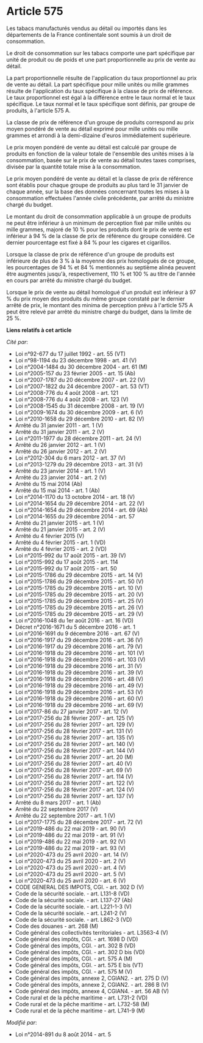 # Article 575

Les tabacs manufacturés vendus au détail ou importés dans les départements de la France continentale sont soumis à un droit
de consommation. 

Le droit de consommation sur les tabacs comporte une part spécifique par unité de produit ou de poids et une part
proportionnelle au prix de vente au détail. 

La part proportionnelle résulte de l'application du taux proportionnel au prix de vente au détail. La part spécifique pour
mille unités ou mille grammes résulte de l'application du taux spécifique à la classe de prix de référence. Le taux
proportionnel est égal à la différence entre le taux normal et le taux spécifique. Le taux normal et le taux spécifique sont
définis, par groupe de produits, à l'article 575 A. 

La classe de prix de référence d'un groupe de produits correspond au prix moyen pondéré de vente au détail exprimé pour mille
unités ou mille grammes et arrondi à la demi-dizaine d'euros immédiatement supérieure. 

Le prix moyen pondéré de vente au détail est calculé par groupe de produits en fonction de la valeur totale de l'ensemble des
unités mises à la consommation, basée sur le prix de vente au détail toutes taxes comprises, divisée par la quantité totale
mise à la consommation. 

Le prix moyen pondéré de vente au détail et la classe de prix de référence sont établis pour chaque groupe de produits au
plus tard le 31 janvier de chaque année, sur la base des données concernant toutes les mises à la consommation effectuées
l'année civile précédente, par arrêté du ministre chargé du budget. 

Le montant du droit de consommation applicable à un groupe de produits ne peut être inférieur à un minimum de perception fixé
par mille unités ou mille grammes, majoré de 10 % pour les produits dont le prix de vente est inférieur à 94 % de la classe
de prix de référence du groupe considéré. Ce dernier pourcentage est fixé à 84 % pour les cigares et cigarillos. 

Lorsque la classe de prix de référence d'un groupe de produits est inférieure de plus de 3 % à la moyenne des prix homologués
de ce groupe, les pourcentages de 94 % et 84 % mentionnés au septième alinéa peuvent être augmentés jusqu'à, respectivement,
110 % et 100 % au titre de l'année en cours par arrêté du ministre chargé du budget. 

Lorsque le prix de vente au détail homologué d'un produit est inférieur à 97 % du prix moyen des produits du même groupe
constaté par le dernier arrêté de prix, le montant des minima de perception prévu à l'article 575 A peut être relevé par
arrêté du ministre chargé du budget, dans la limite de 25 %.

**Liens relatifs à cet article**

_Cité par_:

  - Loi n°92-677 du 17 juillet 1992 - art. 55 (VT)
  - Loi n°98-1194 du 23 décembre 1998 - art. 41 (V)
  - Loi n°2004-1484 du 30 décembre 2004 - art. 61 (M)
  - Loi n°2005-157 du 23 février 2005 - art. 15 (Ab)
  - Loi n°2007-1787 du 20 décembre 2007 - art. 22 (V)
  - Loi n°2007-1822 du 24 décembre 2007 - art. 53 (VT)
  - Loi n°2008-776 du 4 août 2008 - art. 121
  - Loi n°2008-776 du 4 août 2008 - art. 123 (V)
  - Loi n°2008-1545 du 31 décembre 2008 - art. 19 (V)
  - Loi n°2009-1674 du 30 décembre 2009 - art. 6 (V)
  - Loi n°2010-1658 du 29 décembre 2010 - art. 82 (V)
  - Arrêté du 31 janvier 2011 - art. 1 (V)
  - Arrêté du 31 janvier 2011 - art. 2 (V)
  - Loi n°2011-1977 du 28 décembre 2011 - art. 24 (V)
  - Arrêté du 26 janvier 2012 - art. 1 (V)
  - Arrêté du 26 janvier 2012 - art. 2 (V)
  - Loi n°2012-304 du 6 mars 2012 - art. 37 (V)
  - Loi n°2013-1279 du 29 décembre 2013 - art. 31 (V)
  - Arrêté du 23 janvier 2014 - art. 1 (V)
  - Arrêté du 23 janvier 2014 - art. 2 (V)
  - Arrêté du 15 mai 2014 (Ab)
  - Arrêté du 15 mai 2014 - art. 1 (Ab)
  - Loi n°2014-1170 du 13 octobre 2014 - art. 18 (V)
  - Loi n°2014-1654 du 29 décembre 2014 - art. 22 (V)
  - Loi n°2014-1654 du 29 décembre 2014 - art. 69 (Ab)
  - Loi n°2014-1655 du 29 décembre 2014 - art. 57
  - Arrêté du 21 janvier 2015 - art. 1 (V)
  - Arrêté du 21 janvier 2015 - art. 2 (V)
  - Arrêté du 4 février 2015 (V)
  - Arrêté du 4 février 2015 - art. 1 (VD)
  - Arrêté du 4 février 2015 - art. 2 (VD)
  - Loi n°2015-992 du 17 août 2015 - art. 39 (V)
  - Loi n°2015-992 du 17 août 2015 - art. 114
  - Loi n°2015-992 du 17 août 2015 - art. 50
  - Loi n°2015-1786 du 29 décembre 2015 - art. 14 (V)
  - Loi n°2015-1786 du 29 décembre 2015 - art. 50 (V)
  - Loi n°2015-1785 du 29 décembre 2015 - art. 10 (V)
  - Loi n°2015-1785 du 29 décembre 2015 - art. 20 (V)
  - Loi n°2015-1785 du 29 décembre 2015 - art. 25 (V)
  - Loi n°2015-1785 du 29 décembre 2015 - art. 26 (V)
  - Loi n°2015-1785 du 29 décembre 2015 - art. 29 (V)
  - Loi n°2016-1048 du 1er août 2016 - art. 16 (VD)
  - Décret n°2016-1671 du 5 décembre 2016 - art. 1
  - Loi n°2016-1691 du 9 décembre 2016 - art. 67 (V)
  - Loi n°2016-1917 du 29 décembre 2016 - art. 36 (V)
  - Loi n°2016-1917 du 29 décembre 2016 - art. 79 (V)
  - Loi n°2016-1918 du 29 décembre 2016 - art. 101 (V)
  - Loi n°2016-1918 du 29 décembre 2016 - art. 103 (V)
  - Loi n°2016-1918 du 29 décembre 2016 - art. 31 (V)
  - Loi n°2016-1918 du 29 décembre 2016 - art. 39 (V)
  - Loi n°2016-1918 du 29 décembre 2016 - art. 48 (V)
  - Loi n°2016-1918 du 29 décembre 2016 - art. 49 (V)
  - Loi n°2016-1918 du 29 décembre 2016 - art. 53 (V)
  - Loi n°2016-1918 du 29 décembre 2016 - art. 60 (V)
  - Loi n°2016-1918 du 29 décembre 2016 - art. 69 (V)
  - Loi n°2017-86 du 27 janvier 2017 - art. 12 (V)
  - Loi n°2017-256 du 28 février 2017 - art. 125 (V)
  - Loi n°2017-256 du 28 février 2017 - art. 129 (V)
  - Loi n°2017-256 du 28 février 2017 - art. 131 (V)
  - Loi n°2017-256 du 28 février 2017 - art. 135 (V)
  - Loi n°2017-256 du 28 février 2017 - art. 140 (V)
  - Loi n°2017-256 du 28 février 2017 - art. 144 (V)
  - Loi n°2017-256 du 28 février 2017 - art. 20 (M)
  - Loi n°2017-256 du 28 février 2017 - art. 40 (V)
  - Loi n°2017-256 du 28 février 2017 - art. 69 (V)
  - Loi n°2017-256 du 28 février 2017 - art. 114 (V)
  - Loi n°2017-256 du 28 février 2017 - art. 122 (V)
  - Loi n°2017-256 du 28 février 2017 - art. 124 (V)
  - Loi n°2017-256 du 28 février 2017 - art. 137 (V)
  - Arrêté du 8 mars 2017 - art. 1 (Ab)
  - Arrêté du 22 septembre 2017 (V)
  - Arrêté du 22 septembre 2017 - art. 1 (V)
  - Loi n°2017-1775 du 28 décembre 2017 - art. 72 (V)
  - Loi n°2019-486 du 22 mai 2019 - art. 90 (V)
  - Loi n°2019-486 du 22 mai 2019 - art. 91 (V)
  - Loi n°2019-486 du 22 mai 2019 - art. 92 (V)
  - Loi n°2019-486 du 22 mai 2019 - art. 93 (V)
  - Loi n°2020-473 du 25 avril 2020 - art. 14 (V)
  - Loi n°2020-473 du 25 avril 2020 - art. 2 (V)
  - Loi n°2020-473 du 25 avril 2020 - art. 4 (V)
  - Loi n°2020-473 du 25 avril 2020 - art. 5 (V)
  - Loi n°2020-473 du 25 avril 2020 - art. 6 (V)
  - CODE GENERAL DES IMPOTS, CGI. - art. 302 D (V)
  - Code de la sécurité sociale. - art. L131-8 (VD)
  - Code de la sécurité sociale. - art. L137-27 (Ab)
  - Code de la sécurité sociale. - art. L221-1-3 (V)
  - Code de la sécurité sociale. - art. L241-2 (V)
  - Code de la sécurité sociale. - art. L862-3 (VD)
  - Code des douanes - art. 268 (M)
  - Code général des collectivités territoriales - art. L3563-4 (V)
  - Code général des impôts, CGI. - art. 1698 D (VD)
  - Code général des impôts, CGI. - art. 302 B (VD)
  - Code général des impôts, CGI. - art. 302 D bis (VD)
  - Code général des impôts, CGI. - art. 575 A (M)
  - Code général des impôts, CGI. - art. 575 E bis (VT)
  - Code général des impôts, CGI. - art. 575 M (V)
  - Code général des impôts, annexe 2, CGIAN2. - art. 275 D (V)
  - Code général des impôts, annexe 2, CGIAN2. - art. 286 B (V)
  - Code général des impôts, annexe 4, CGIAN4. - art. 56 AB (V)
  - Code rural et de la pêche maritime - art. L731-2 (VD)
  - Code rural et de la pêche maritime - art. L732-58 (M)
  - Code rural et de la pêche maritime - art. L741-9 (M)

_Modifié par_:

  - Loi n°2014-891 du 8 août 2014 - art. 5
